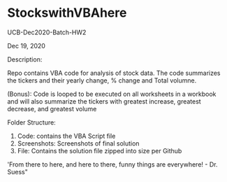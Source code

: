# StockswithVBAhere
UCB-Dec2020-Batch-HW2

Dec 19, 2020

Description:

Repo contains VBA code for analysis of stock data. The code summarizes the tickers and their yearly change, % change and Total volumne.

(Bonus): Code is looped to be executed on all worksheets in a workbook and will also summarize the tickers with greatest increase, greatest decrease, and greatest volume

Folder Structure:
1) Code: contains the VBA Script file
2) Screenshots: Screenshots of final solution
3) File: Contains the solution file zipped into size per Github



'From there to here, and here to there, funny things are everywhere! - Dr. Suess"
